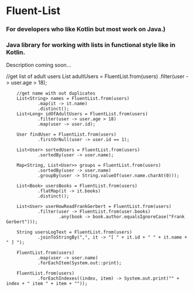 # Fluent-List
### For developers who like Kotlin but most work on Java.)
### Java library for working with lists in functional style like in Kotlin. 

Description coming soon...

 //get list of adult users
        List<User> adultUsers = FluentList.from(users)
                .filter(user -> user.age > 18);

        //get name with out duplicates
        List<String> names = FluentList.from(users)
                .map(it -> it.name)
                .distinct();
        List<Long> idOfAdultUsers = FluentList.from(users)
                .filter(user -> user.age > 18)
                .map(user -> user.id);

        User findUser = FluentList.from(users)
                .firstOrNull(user -> user.id == 1);

        List<User> sortedUsers = FluentList.from(users)
                .sortedBy(user -> user.name);

        Map<String, List<User>> groups = FluentList.from(users)
                .sortedBy(user -> user.name)
                .groupBy(user -> String.valueOf(user.name.charAt(0)));

        List<Book> usersBooks = FluentList.from(users)
                .flatMap(it -> it.books)
                .distinct();

        List<User> userHowReadFrankGerbert = FluentList.from(users)
                .filter(user -> FluentList.from(user.books)
                        .any(book -> book.author.equalsIgnoreCase("Frank Gerbert")));

        String usersLogText = FluentList.from(users)
                .joinToStringBy(",", it -> "[ " + it.id + " " + it.name + " ] ");

        FluentList.from(users)
                .map(user -> user.name)
                .forEachItem(System.out::print);

        FluentList.from(users)
                .forEachIndexes((index, item) -> System.out.print("" + index + " item " + item + ""));
